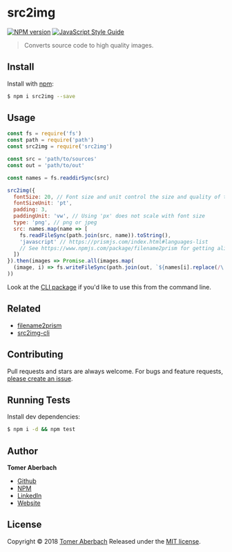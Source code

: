 # src2img

[![NPM version](https://img.shields.io/npm/v/src2img.svg)](https://www.npmjs.com/package/src2img) [![JavaScript Style Guide](https://img.shields.io/badge/code_style-standard-brightgreen.svg)](https://standardjs.com)

> Converts source code to high quality images.

## Install

Install with [npm](https://www.npmjs.com):

```sh
$ npm i src2img --save
```

## Usage

```js
const fs = require('fs')
const path = require('path')
const src2img = require('src2img')

const src = 'path/to/sources'
const out = 'path/to/out'

const names = fs.readdirSync(src)

src2img({
  fontSize: 20, // Font size and unit control the size and quality of the image
  fontSizeUnit: 'pt',
  padding: 3,
  paddingUnit: 'vw', // Using 'px' does not scale with font size
  type: 'png', // png or jpeg
  src: names.map(name => [
    fs.readFileSync(path.join(src, name)).toString(),
    'javascript' // https://prismjs.com/index.html#languages-list
    // See https://www.npmjs.com/package/filename2prism for getting alias from filename
  ])
}).then(images => Promise.all(images.map(
  (image, i) => fs.writeFileSync(path.join(out, `${names[i].replace(/\.[^.]+$/g, '')}.png`), image))
))
```

Look at the [CLI package](https://www.npmjs.com/package/src2img-cli) if you'd like to use this from the command line.

## Related

 * [filename2prism](https://www.npmjs.com/package/filename2prism)
 * [src2img-cli](https://www.npmjs.com/package/src2img-cli)

## Contributing

Pull requests and stars are always welcome. For bugs and feature requests, [please create an issue](https://github.com/TomerAberbach/src2img/issues/new).

## Running Tests

Install dev dependencies:

```sh
$ npm i -d && npm test
```

## Author

**Tomer Aberbach**

* [Github](https://github.com/TomerAberbach)
* [NPM](https://www.npmjs.com/~tomeraberbach)
* [LinkedIn](https://www.linkedin.com/in/tomer-a)
* [Website](https://tomeraberba.ch)

## License

Copyright © 2018 [Tomer Aberbach](https://github.com/TomerAberbach)
Released under the [MIT license](https://github.com/TomerAberbach/src2img/blob/master/LICENSE).
